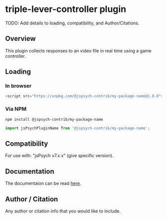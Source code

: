 #  triple-lever-controller plugin

TODO: Add details to loading, compatibility, and Author/Citations.

## Overview

This plugin collects responses to an video file in real time using a game controller.

## Loading

### In browser

```js
<script src="https://unpkg.com/@jspsych-contrib/my-package-name@1.0.0">
```

### Via NPM

```
npm install @jspsych-contrib/my-package-name
```

```js
import jsPsychPluginName from '@jspsych-contrib/my-package-name';
```

## Compatibility

For use with: "jsPsych v7.x.x" (give specific version). 

## Documentation

The documentaion can be read [here](/docs/index.md).

## Author / Citation

Any author or citation info that you would like to include.